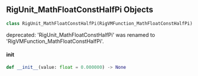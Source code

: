 ## RigUnit_MathFloatConstHalfPi Objects

```python
class RigUnit_MathFloatConstHalfPi(RigVMFunction_MathFloatConstHalfPi)
```

deprecated: 'RigUnit_MathFloatConstHalfPi' was renamed to 'RigVMFunction_MathFloatConstHalfPi'.

<a id="unreal.RigUnit_MathFloatConstHalfPi.__init__"></a>

#### __init__

```python
def __init__(value: float = 0.000000) -> None
```

<a id="unreal.RigVMFunction_MathFloatConstTwoPi"></a>